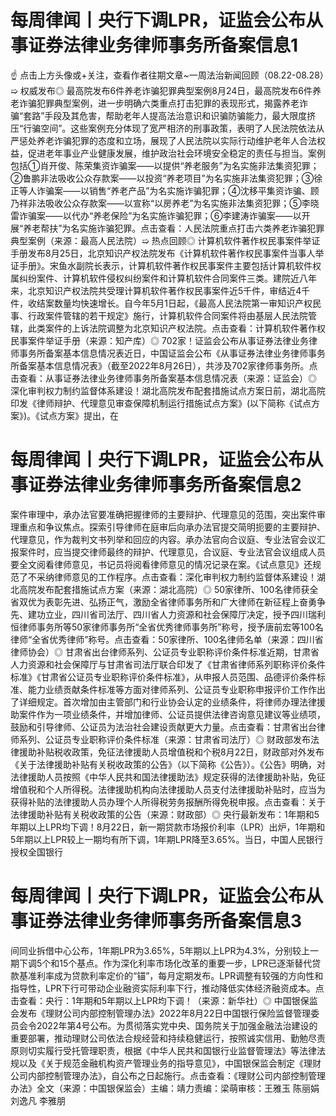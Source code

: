 # 每周律闻丨央行下调LPR，证监会公布从事证券法律业务律师事务所备案信息1

☝ 点击上方头像或+关注，查看作者往期文章~一周法治新闻回顾（08.22-08.28）➯ 权威发布◎ 最高院发布6件养老诈骗犯罪典型案例8月24日，最高院发布6件养老诈骗犯罪典型案例，进一步明确六类重点打击犯罪的表现形式，揭露养老诈骗“套路”手段及其危害，帮助老年人提高法治意识和识骗防骗能力，最大限度挤压“行骗空间”。这些案例充分体现了宽严相济的刑事政策，表明了人民法院依法从严惩处养老诈骗犯罪的态度和立场，展现了人民法院以实际行动维护老年人合法权益，促进老年事业产业健康发展，维护政治社会环境安全稳定的责任与担当。案例包括①肖开俊、陈荣集资诈骗案——以提供“养老服务”为名实施非法集资犯罪；②鲁鹏非法吸收公众存款案——以投资“养老项目”为名实施非法集资犯罪；③徐正等人诈骗案——以销售“养老产品”为名实施诈骗犯罪；④沈移平集资诈骗、顾乃祥非法吸收公众存款案——以宣称“以房养老”为名实施非法集资犯罪；⑤李晓雷诈骗案——以代办“养老保险”为名实施诈骗犯罪；⑥李建涛诈骗案——以开展“养老帮扶”为名实施诈骗犯罪。点击查看：人民法院重点打击六类养老诈骗犯罪典型案例（来源：最高人民法院）➯ 热点回顾◎ 计算机软件著作权民事案件举证手册发布8月25日，北京知识产权法院发布《计算机软件著作权民事案件当事人举证手册》。宋鱼水副院长表示，计算机软件著作权民事案件主要包括计算机软件权属纠纷案件、计算机软件侵权纠纷案件和计算机软件合同案件三类。建院近八年来，北京知识产权法院共受理计算机软件著作权民事案件近5千件，审结近4千件，收结案数量均快速增长。自今年5月1日起，《最高人民法院第一审知识产权民事、行政案件管辖的若干规定》施行，计算机软件合同案件将由基层人民法院管辖，此类案件的上诉法院调整为北京知识产权法院。点击查看：计算机软件著作权民事案件举证手册（来源：知产库）◎ 702家！证监会公布从事证券法律业务律师事务所备案基本信息情况表近日，中国证监会公布《从事证券法律业务律师事务所备案基本信息情况表》（截至2022年8月26日），共涉及702家律师事务所。点击查看：从事证券法律业务律师事务所备案基本信息情况表（来源：证监会）◎ 深化审判权力制约监督体系建设！湖北高院发布配套措施试点方案日前，湖北高院印发《律师辩护、代理意见审查保障机制运行措施试点方案》(以下简称《试点方案》)。《试点方案》提出，在

# 每周律闻丨央行下调LPR，证监会公布从事证券法律业务律师事务所备案信息2

案件审理中，承办法官要准确把握律师的主要辩护、代理意见的范围，突出案件审理重点和争议焦点。探索引导律师在庭审后向承办法官提交简明扼要的主要辩护、代理意见，作为裁判文书列举和回应的内容。承办法官向合议庭、专业法官会议汇报案件时，应当提交律师最终的辩护、代理意见，合议庭、专业法官会议组成人员要全文阅看律师意见，书记员将阅看律师意见的情况记录在案。《试点意见》还规范了不采纳律师意见的工作程序。点击查看：深化审判权力制约监督体系建设！湖北高院发布配套措施试点方案（来源：湖北高院）◎ 50家律所、100名律师获全省双优为表彰先进、弘扬正气，激励全省律师事务所和广大律师在新征程上奋勇争先、建功立业，四川省司法厅、四川省人力资源和社会保障厅决定，授予四川瑞利恒律师事务所等50家律师事务所“全省优秀律师事务所”称号，授予唐前宏等100名律师“全省优秀律师”称号。点击查看：50家律所、100名律师名单（来源：四川省律师协会）◎ 甘肃省出台律师系列、公证员专业职称评价条件标准近期，甘肃省人力资源和社会保障厅与甘肃省司法厅联合印发了《甘肃省律师系列职称评价条件标准》《甘肃省公证员专业职称评价条件标准》，从申报人员范围、品德评价条件标准、能力业绩贡献条件标准等方面对律师系列、公证员专业职称申报评价工作作出了详细规定。首次增加由主管部门和行业协会认定的业绩条件，将律师办理法律援助案件作为一项业绩条件，并增加律师、公证员提供法律咨询意见建议等业绩项，鼓励和引导律师、公证员为法治社会建设贡献更大力量。点击查看：甘肃省出台律师系列、公证员专业职称评价条件标准（来源：甘肃省司法厅）◎ 财政部发布法律援助补贴税收政策，免征法律援助人员增值税和个税8月22日，财政部对外发布《关于法律援助补贴有关税收政策的公告》（以下简称《公告》）。《公告》明确，对法律援助人员按照《中华人民共和国法律援助法》规定获得的法律援助补贴，免征增值税和个人所得税。法律援助机构向法律援助人员支付法律援助补贴时，应当为获得补贴的法律援助人员办理个人所得税劳务报酬所得免税申报。点击查看：关于法律援助补贴有关税收政策的公告（来源：财政部）◎ 央行最新发布：1年期和5年期以上LPR均下调！8月22日，新一期贷款市场报价利率（LPR）出炉，1年期和5年期以上LPR较上一期均有所下调，1年期LPR降至3.65%。当日，中国人民银行授权全国银行

# 每周律闻丨央行下调LPR，证监会公布从事证券法律业务律师事务所备案信息3

间同业拆借中心公布，1年期LPR为3.65%，5年期以上LPR为4.3%，分别较上一期下调5个和15个基点。作为深化利率市场化改革的重要一步，LPR已逐渐替代贷款基准利率成为贷款利率定价的“锚”，每月定期发布。LPR调整有较强的方向性和指导性，LPR下行可带动企业融资实际利率下行，推动降低实体经济融资成本。点击查看：央行：1年期和5年期以上LPR均下调！（来源：新华社）◎ 中国银保监会发布《理财公司内部控制管理办法》2022年8月22日中国银行保险监督管理委员会令2022年第4号公布。为贯彻落实党中央、国务院关于加强金融法治建设的重要部署，推动理财公司依法合规经营和持续稳健运行，按照诚实信用、勤勉尽责原则切实履行受托管理职责，根据《中华人民共和国银行业监督管理法》等法律法规以及《关于规范金融机构资产管理业务的指导意见》，中国银保监会制定《理财公司内部控制管理办法》，自公布之日起施行。点击查看：《理财公司内部控制管理办法》全文（来源：中国银保监会）主编：靖力责编：梁萌审核：王雅玉 陈丽娟 刘逸凡 李雅朋

